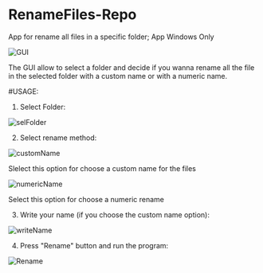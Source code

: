 # RenameFiles-Repo
App for rename all files in a specific folder;
App Windows Only

![GUI](https://user-images.githubusercontent.com/45762539/151358481-da90bb93-93dd-4989-b9e5-f54155083a28.png)

The GUI allow to select a folder and decide if you wanna rename all the file in the selected folder with a custom name or with a numeric name.

#USAGE:
1) Select Folder:

![selFolder](https://user-images.githubusercontent.com/45762539/151359703-93af9f4b-1f50-4155-9a5d-0677bf552ba2.png)

2) Select rename method:

![customName](https://user-images.githubusercontent.com/45762539/151359980-bd7596d0-435f-443f-a610-2d06cdd2edbd.png)

Slelect this option for choose a custom name for the files

![numericName](https://user-images.githubusercontent.com/45762539/151359956-79c855e2-80a4-46cb-9b79-eab301bdcc34.png)

Select this option for choose a numeric rename

3) Write your name (if you choose the custom name option):

![writeName](https://user-images.githubusercontent.com/45762539/151360416-eeeb90cf-ba42-4048-8ce0-0f8683ff8a97.png)

4) Press "Rename" button and run the program:

![Rename](https://user-images.githubusercontent.com/45762539/151360643-7128fd8a-9b8e-4207-ae28-ce9056d22674.png)
